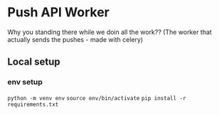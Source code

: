 # Push API Worker

Why you standing there while we doin all the work??
(The worker that actually sends the pushes - made with celery)

## Local setup

### env setup
`python -m venv env`
`source env/bin/activate`
`pip install -r requirements.txt`